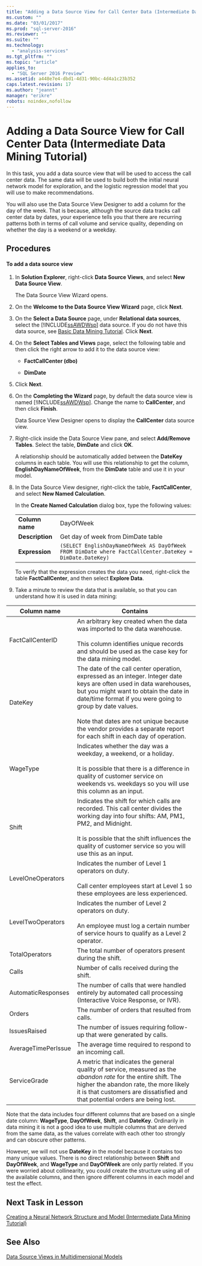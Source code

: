 ```yaml
---
title: "Adding a Data Source View for Call Center Data (Intermediate Data Mining Tutorial) | Microsoft Docs"
ms.custom: ""
ms.date: "03/01/2017"
ms.prod: "sql-server-2016"
ms.reviewer: ""
ms.suite: ""
ms.technology: 
  - "analysis-services"
ms.tgt_pltfrm: ""
ms.topic: "article"
applies_to: 
  - "SQL Server 2016 Preview"
ms.assetid: a448e7e4-dbd1-4d31-90bc-4d4a1c23b352
caps.latest.revision: 17
ms.author: "jeannt"
manager: "erikre"
robots: noindex,nofollow
---
```

# Adding a Data Source View for Call Center Data (Intermediate Data Mining Tutorial)
In this task, you add a data source view that will be used to access the call center data. The same data will be used to build both the initial neural network model for exploration, and the logistic regression model that you will use to make recommendations.  
  
You will also use the Data Source View Designer to add a column for the day of the week. That is because, although the source data tracks call center data by dates, your experience tells you that there are recurring patterns both in terms of call volume and service quality, depending on whether the day is a weekend or a weekday.  
  
## Procedures  
  
#### To add a data source view  
  
1.  In **Solution Explorer**, right-click **Data Source Views**, and select **New Data Source View**.  
  
    The Data Source View Wizard opens.  
  
2.  On the **Welcome to the Data Source View Wizard** page, click **Next**.  
  
3.  On the **Select a Data Source** page, under **Relational data sources**, select the [!INCLUDE[ssAWDWsp](../a9notintoc/includes/ssawdwsp-md.md)] data source. If you do not have this data source, see [Basic Data Mining Tutorial](../a9notintoc/basic-data-mining-tutorial.md). Click **Next**.  
  
4.  On the **Select Tables and Views** page, select the following table and then click the right arrow to add it to the data source view:  
  
    -   **FactCallCenter (dbo)**  
  
    -   **DimDate**  
  
5.  Click **Next**.  
  
6.  On the **Completing the Wizard** page, by default the data source view is named [!INCLUDE[ssAWDWsp](../a9notintoc/includes/ssawdwsp-md.md)]. Change the name to **CallCenter**, and then click **Finish**.  
  
    Data Source View Designer opens to display the **CallCenter** data source view.  
  
7.  Right-click inside the Data Source View pane, and select **Add/Remove Tables**. Select the table, **DimDate** and click **OK**.  
  
    A relationship should be automatically added between the **DateKey** columns in each table. You will use this relationship to get the column, **EnglishDayNameOfWeek**, from the **DimDate** table and use it in your model.  
  
8.  In the Data Source View designer, right-click the table, **FactCallCenter**, and select **New Named Calculation**.  
  
    In the **Create Named Calculation** dialog box, type the following values:  
  
    |||  
    |-|-|  
    |**Column name**|DayOfWeek|  
    |**Description**|Get day of week from DimDate table|  
    |**Expression**|`(SELECT EnglishDayNameOfWeek AS DayOfWeek FROM DimDate where FactCallCenter.DateKey = DimDate.DateKey)`|  
  
    To verify that the expression creates the data you need, right-click the table **FactCallCenter**, and then select **Explore Data**.  
  
9. Take a minute to review the data that is available, so that you can understand how it is used in data mining:  
  
|Column name|Contains|  
|---------------|------------|  
|FactCallCenterID|An arbitrary key created when the data was imported to the data warehouse.<br /><br />This column identifies unique records and should be used as the case key for the data mining model.|  
|DateKey|The date of the call center operation, expressed as an integer. Integer date keys are often used in data warehouses, but you might want to obtain the date in date/time format if you were going to group by date values.<br /><br />Note that dates are not unique because the vendor provides a separate report for each shift in each day of operation.|  
|WageType|Indicates whether the day was a weekday, a weekend, or a holiday.<br /><br />It is possible that there is a difference in quality of customer service on weekends vs. weekdays so you will use this column as an input.|  
|Shift|Indicates the shift for which calls are recorded. This call center divides the working day into four shifts: AM, PM1, PM2, and Midnight.<br /><br />It is possible that the shift influences the quality of customer service so you will use this as an input.|  
|LevelOneOperators|Indicates the number of Level 1 operators on duty.<br /><br />Call center employees start at Level 1 so these employees are less experienced.|  
|LevelTwoOperators|Indicates the number of Level 2 operators on duty.<br /><br />An employee must log a certain number of service hours to qualify as a Level 2 operator.|  
|TotalOperators|The total number of operators present during the shift.|  
|Calls|Number of calls received during the shift.|  
|AutomaticResponses|The number of calls that were handled entirely by automated call processing (Interactive Voice Response, or IVR).|  
|Orders|The number of orders that resulted from calls.|  
|IssuesRaised|The number of issues requiring follow-up that were generated by calls.|  
|AverageTimePerIssue|The average time required to respond to an incoming call.|  
|ServiceGrade|A metric that indicates the general quality of service, measured as the *abandon rate* for the entire shift. The higher the abandon rate, the more likely it is that customers are dissatisfied and that potential orders are being lost.|  
  
Note that the data includes four different columns that are based on a single date column: **WageType**, **DayOfWeek**, **Shift**, and **DateKey**. Ordinarily in data mining it is not a good idea to use multiple columns that are derived from the same data, as the values correlate with each other too strongly and can obscure other patterns.  
  
However, we will not use **DateKey** in the model because it contains too many unique values. There is no direct relationship between **Shift** and **DayOfWeek**, and **WageType** and **DayOfWeek** are only partly related. If you were worried about collinearity, you could create the structure using all of the available columns, and then ignore different columns in each model and test the effect.  
  
## Next Task in Lesson  
[Creating a Neural Network Structure and Model &#40;Intermediate Data Mining Tutorial&#41;](../a9notintoc/creating-a-neural-network-structure-and-model-intermediate-data-mining-tutorial.md)  
  
## See Also  
[Data Source Views in Multidimensional Models](../analysis-services/multidimensional-models/data-source-views-in-multidimensional-models.md)  
  
